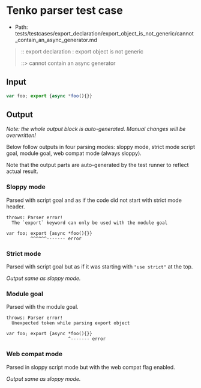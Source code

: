 # Tenko parser test case

- Path: tests/testcases/export_declaration/export_object_is_not_generic/cannot_contain_an_async_generator.md

> :: export declaration : export object is not generic
>
> ::> cannot contain an async generator

## Input

`````js
var foo; export {async *foo(){}}
`````

## Output

_Note: the whole output block is auto-generated. Manual changes will be overwritten!_

Below follow outputs in four parsing modes: sloppy mode, strict mode script goal, module goal, web compat mode (always sloppy).

Note that the output parts are auto-generated by the test runner to reflect actual result.

### Sloppy mode

Parsed with script goal and as if the code did not start with strict mode header.

`````
throws: Parser error!
  The `export` keyword can only be used with the module goal

var foo; export {async *foo(){}}
         ^^^^^^------- error
`````

### Strict mode

Parsed with script goal but as if it was starting with `"use strict"` at the top.

_Output same as sloppy mode._

### Module goal

Parsed with the module goal.

`````
throws: Parser error!
  Unexpected token while parsing export object

var foo; export {async *foo(){}}
                       ^------- error
`````


### Web compat mode

Parsed in sloppy script mode but with the web compat flag enabled.

_Output same as sloppy mode._
